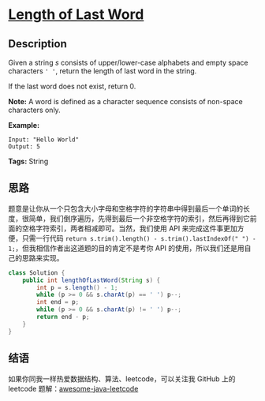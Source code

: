 # [Length of Last Word][title]

## Description

Given a string *s* consists of upper/lower-case alphabets and empty space characters `' '`, return the length of last word in the string.

If the last word does not exist, return 0.

**Note:** A word is defined as a character sequence consists of non-space characters only.

**Example:**

```
Input: "Hello World"
Output: 5
```

**Tags:** String


## 思路

题意是让你从一个只包含大小字母和空格字符的字符串中得到最后一个单词的长度，很简单，我们倒序遍历，先得到最后一个非空格字符的索引，然后再得到它前面的空格字符索引，两者相减即可。当然，我们使用 API 来完成这件事更加方便，只需一行代码 `return s.trim().length() - s.trim().lastIndexOf(" ") - 1;`，但我相信作者出这道题的目的肯定不是考你 API 的使用，所以我们还是用自己的思路来实现。

```java
class Solution {
    public int lengthOfLastWord(String s) {
        int p = s.length() - 1;
        while (p >= 0 && s.charAt(p) == ' ') p--;
        int end = p;
        while (p >= 0 && s.charAt(p) != ' ') p--;
        return end - p;
    }
}
```


## 结语

如果你同我一样热爱数据结构、算法、leetcode，可以关注我 GitHub 上的 leetcode 题解：[awesome-java-leetcode][ajl]



[title]: https://leetcode.com/problems/length-of-last-word
[ajl]: https://github.com/Blankj/awesome-java-leetcode
